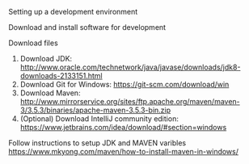 Setting up a development environment

Download and install software for development

Download files
1. Download JDK: http://www.oracle.com/technetwork/java/javase/downloads/jdk8-downloads-2133151.html
2. Download Git for Windows: https://git-scm.com/download/win
3. Download Maven: http://www.mirrorservice.org/sites/ftp.apache.org/maven/maven-3/3.5.3/binaries/apache-maven-3.5.3-bin.zip
4. (Optional) Download IntelliJ community edition: https://www.jetbrains.com/idea/download/#section=windows


Follow instructions to setup JDK and MAVEN varibles
https://www.mkyong.com/maven/how-to-install-maven-in-windows/

